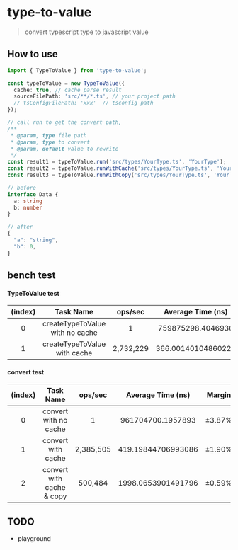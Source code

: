 # type-to-value

> convert typescript type to javascript value

## How to use

```typescript
import { TypeToValue } from 'type-to-value';

const typeToValue = new TypeToValue({
  cache: true, // cache parse result
  sourceFilePath: 'src/**/*.ts', // your project path 
  // tsConfigFilePath: 'xxx'  // tsconfig path
});

// call run to get the convert path, 
/**
 * @param, type file path 
 * @param, type to convert
 * @param, default value to rewrite
 */
const result1 = typeToValue.run('src/types/YourType.ts', 'YourType');
const result2 = typeToValue.runWithCache('src/types/YourType.ts', 'YourType');
const result3 = typeToValue.runWithCopy('src/types/YourType.ts', 'YourType');
```

```typescript
// before
interface Data {
  a: string
  b: number
}

// after
{
  "a": "string",
  "b": 0,
}
```

## bench test 

#### TypeToValue test

| (index) | Task Name | ops/sec | Average Time (ns) | Margin | Samples |
| :----: | :----: | :----: | :----: | :----: | :----: | 
| 0 | createTypeToValue with no cache | 1 | 759875298.4046936 | ±8.95% | 10 | 
| 1 | createTypeToValue with cache | 2,732,229 | 366.00140104860225 | ±0.22% | 1366115 |

#### convert test

| (index) | Task Name | ops/sec | Average Time (ns) | Margin | Samples |
| :----: | :----: | :----: | :----: | :----: | :----: | 
| 0 | convert with no cache | 1 | 961704700.1957893 | ±3.87% | 10 | 
| 1 | convert with cache | 2,385,505 | 419.19844706993086 | ±1.90% | 1192753 |
| 2 | convert with cache & copy | 500,484 | 1998.0653901491796 | ±0.59% | 250243 |

## TODO

- playground
